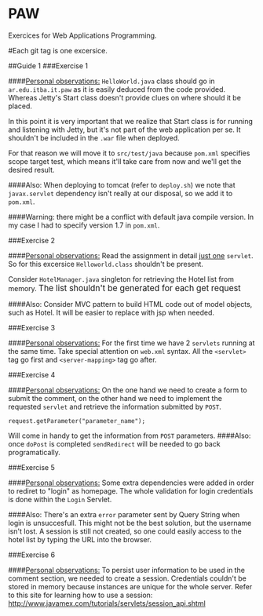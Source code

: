 PAW
===

Exercices for Web Applications Programming.

#Each git tag is one excersice.

##Guide 1
###Exercise 1

####<u>Personal observations:</u> 
`HelloWorld.java` class should go in `ar.edu.itba.it.paw` as it is easily deduced from the code provided. Whereas Jetty's Start class doesn't provide clues on where should it be placed.


In this point it is very important that we realize that Start class is for running and listening with Jetty, but it's not part of the web application per se. It shouldn't be included in the `.war` file when deployed.  


For that reason we will move it to `src/test/java` because `pom.xml` specifies scope target test, which means it'll take care from now and we'll get the desired result.

####Also: 
When deploying to tomcat (refer to `deploy.sh`) we note that `javax.servlet` dependency isn't really at our disposal, so we add it to `pom.xml`. 

####Warning: there might be a conflict with default java compile version. In my case I had to specify version 1.7 in `pom.xml`.

###Exercise 2

####<u>Personal observations:</u>
Read the assignment in detail <u>just one</u> `servlet`. So for this excersice `Helloworld.class` shouldn't be present. 

Consider `HotelManager.java` singleton for retrieving the Hotel list from memory. <big>The list shouldn't be generated for each get request</big>

####Also:
Consider MVC pattern to build HTML code out of model objects, such as Hotel. It will be easier to replace with jsp when needed.

###Exercise 3

####<u>Personal observations:</u>
For the first time we have 2 `servlets` running at the same time. Take special attention on `web.xml` syntax. All the `<servlet>` tag go first and `<server-mapping>` tag go after.

###Exercise 4

####<u>Personal observations:</u>
On the one hand we need to create a form to submit the comment, on the other hand we need to implement the requested `servlet` and retrieve the information submitted by `POST`.

```
request.getParameter("parameter_name");
```
Will come in handy to get the information from `POST` parameters.
####Also:
once `doPost` is completed `sendRedirect` will be needed to go back programatically.

###Exercise 5

####<u>Personal observations:</u>
Some extra dependencies were added in order to rediret to "login" as homepage. The whole validation for login credentials is done within the `Login` Servlet.

####Also:
There's an extra `error` parameter sent by Query String when login is unsuccesfull. This might not be the best solution, but the username isn't lost. A session is still not created, so one could easily access to the hotel list by typing the URL into the browser.

###Exercise 6

####<u>Personal observations:</u>
To persist user information to be used in the comment section, we needed to create a session. Credentials couldn't be stored in memory because instances are unique for the whole server.
Refer to this site for learning how to use a session:
http://www.javamex.com/tutorials/servlets/session_api.shtml
